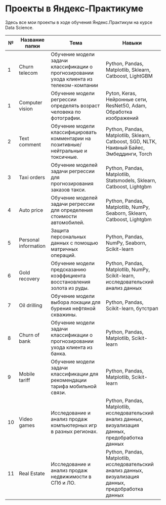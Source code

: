 # Проекты в Яндекс-Практикуме

Здесь все мои проекты в ходе обучения Яндекс.Практикум на курсе Data Science.

| **№** 	| **Название папки**   	| **Тема**                                                                            	| **Навыки**                                                                                        	|
|-------	|----------------------	|-------------------------------------------------------------------------------------	|---------------------------------------------------------------------------------------------------	|
| 1     	| Churn telecom      	| Обучение модели задачи классификации о прогнозировании ухода клиента из телеком-компании                 	| Python, Pandas, Matplotlib, Sklearn, Catboost, LightGBM                                                                                      	|
| 1     	| Computer vision      	| Обучение модели регрессии определять возраст человека по фотографии.                 	| Pyton, Keras, Нейронные сети, ResNet50, Adam, Обработка изображений                                                                                      	|
| 2     	| Text comment        	| Обучение модели классифицировать комментарии на позитивные/нейтральные и токсичные. 	| Python, Pandas, Matplotlib, Sklearn, Catboost, SGD, NLTK, Наивный Байес, Эмбеддинги, Torch                 	|
| 3     	| Taxi orders          	| Обучение моделей задачи регрессии для прогнозирования заказов такси.                	| Python, Pandas, Matplotlib, Statsmodels, Sklearn, Catboost, Lightgbm                                    	|
| 4     	| Auto price           	| Обучение моделей задачи регрессии для определения стоимости автомобилей.            	| Python, Pandas, Matplotlib, NumPy, Seaborn, Sklearn, Catboost, Lightgbm                                  	|
| 5     	| Personal information 	| Защита персональных данных с помощью матричных операций.                            	| Python, Pandas, NumPy, Seaborn, Scikit-learn                                                          	|
| 6     	| Gold recovery        	| Обучение модели предсказанию коэффициента восстановления золота из руды.            	| Python, Pandas, Matplotlib, NumPy, Scikit-learn, исследовательский анализ данных                       	|
| 7     	| Oil drilling         	| Обучение модели выбора локации для бурения нефтяной скважины.                       	| Python, Pandas, Scikit-learn, бутстрап                                                               	|
| 8     	| Churn of bank        	| Обучение модели задачи классификации о прогнозировании ухода клиента из банка.      	| Python, Pandas, Matplotlib, Scikit-learn                                                             	|
| 9     	| Mobile tariff        	| Обучение модели задачи классификации для рекомендации тарифа мобильной связи.       	| Python, Pandas, Matplotlib, Scikit-learn                                                             	|
| 10    	| Video games          	| Исследование и анализ продаж компьютерных игр в разных регионах.                    	| Python, Pandas, Matplotlib, исследовательский анализ данных, визуализация данных, предобработка данных 	|
| 11    	| Real Estate          	| Исследование и анализ продаж недвижимости в СПб и ЛО.                               	| Python, Pandas, Matplotlib, исследовательский анализ данных, визуализация данных, предобработка данных